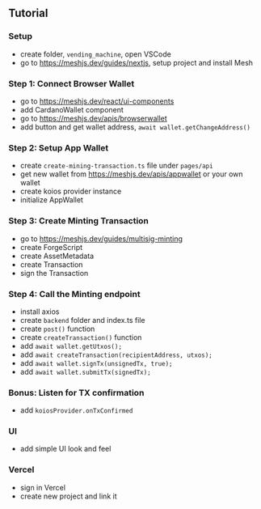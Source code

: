 
## Tutorial

### Setup

- create folder, `vending_machine`, open VSCode
- go to https://meshjs.dev/guides/nextjs, setup project and install Mesh

### Step 1: Connect Browser Wallet

- go to https://meshjs.dev/react/ui-components
- add CardanoWallet component
- go to https://meshjs.dev/apis/browserwallet
- add button and get wallet address, `await wallet.getChangeAddress()`

### Step 2: Setup App Wallet

- create `create-mining-transaction.ts` file under `pages/api`
- get new wallet from https://meshjs.dev/apis/appwallet or your own wallet
- create koios provider instance
- initialize AppWallet

### Step 3: Create Minting Transaction

- go to https://meshjs.dev/guides/multisig-minting
- create ForgeScript
- create AssetMetadata
- create Transaction
- sign the Transaction

### Step 4: Call the Minting endpoint

- install axios
- create `backend` folder and index.ts file
- create `post()` function
- create `createTransaction()` function
- add `await wallet.getUtxos();`
- add `await createTransaction(recipientAddress, utxos);`
- add `await wallet.signTx(unsignedTx, true);`
- add `await wallet.submitTx(signedTx);`

### Bonus: Listen for TX confirmation

- add `koiosProvider.onTxConfirmed`

### UI

- add simple UI look and feel

### Vercel

- sign in Vercel
- create new project and link it
